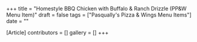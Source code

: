 +++
title = "Homestyle BBQ Chicken with Buffalo & Ranch Drizzle (PP&W Menu Item)"
draft = false
tags = ["Pasqually's Pizza & Wings Menu Items"]
date = ""

[Article]
contributors = []
gallery = []
+++